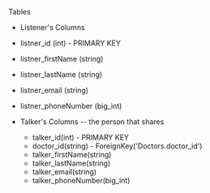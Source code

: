 Tables

 - Listener's Columns

  - listner_id (int) - PRIMARY KEY
  - listner_firstName (string)
  - listner_lastName (string)
  - listner_email (string)
  - listner_phoneNumber (big_int)

- Talker's Columns -- the person that shares

  - talker_id(int) - PRIMARY KEY
  - doctor_id(string) - ForeignKey('Doctors.doctor_id')
  - talker_firstName(string)
  - talker_lastName(string)
  - talker_email(string)
  - talker_phoneNumber(big_int)
